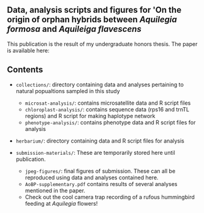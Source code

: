 ## Data, analysis scripts and figures for 'On the origin of orphan hybrids between *Aquilegia formosa* and *Aquileiga flavescens*

This publication is the result of my undergraduate honors thesis. The paper is available here: 

## Contents

- `collections/`: directory containing data and analyses pertaining to natural popualtions sampled in this study

    - `microsat-analysis/`: contains microsatellite data and R script files
    - `chloroplast-analysis/`: contains sequence data (rps16 and trnTL regions) and R script for making haplotype network
    - `phenotype-analysis/`: contains phenotype data and R script files for analysis

- `herbarium/`: directory containing data and R script files for analysis

- `submission-materials/`: These are temporarily stored here until publication. 
    - `jpeg-figures/`: final figures of submission. These can all be reproduced using data and analyses contained here. 
    - `AoBP-supplementary.pdf` contains results of several analyses mentioned in the paper. 
    - Check out the cool camera trap recording of a rufous hummingbird feeding at *Aquilegia* flowers!
